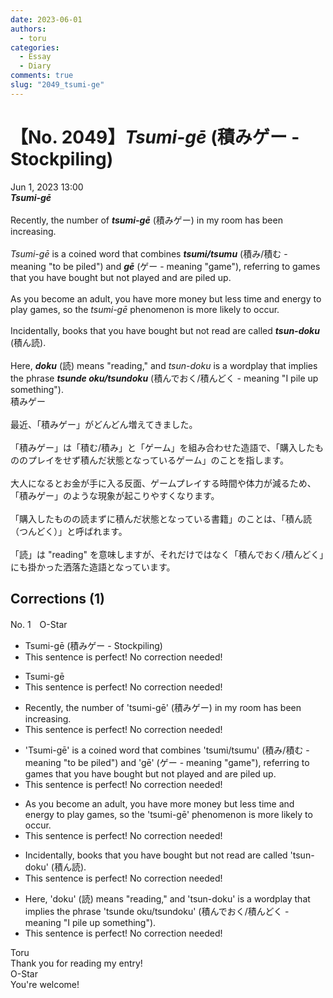 ```yaml
---
date: 2023-06-01
authors:
  - toru
categories:
  - Essay
  - Diary
comments: true
slug: "2049_tsumi-ge"
---
```


# 【No. 2049】<strong><em>Tsumi-gē</strong></em> (積みゲー - Stockpiling)
<div class="date">Jun 1, 2023 13:00</div>
<div id="post"><div id="body_show_ori">
<strong><em>Tsumi-gē</strong></em><br/><br/>Recently, the number of <strong><em>tsumi-gē</em></strong> (積みゲー) in my room has been increasing.<br/><br/><em>Tsumi-gē</em> is a coined word that combines <strong><em>tsumi/tsumu</em></strong> (積み/積む - meaning "to be piled") and <strong><em>gē</em></strong> (ゲー - meaning "game"), referring to games that you have bought but not played and are piled up.<br/><br/>As you become an adult, you have more money but less time and energy to play games, so the <em>tsumi-gē</em> phenomenon is more likely to occur.<br/><br/>Incidentally, books that you have bought but not read are called <strong><em>tsun-doku</em></strong> (積ん読).<br/><br/>Here, <strong><em>doku</em></strong> (読) means "reading," and <em>tsun-doku</em> is a wordplay that implies the phrase <strong><em>tsunde oku/tsundoku</em></strong> (積んでおく/積んどく - meaning "I pile up something").
</div></div>

<!-- more -->

<div id="post_ja"><div id="body_show_mo">
積みゲー<br/><br/>最近、「積みゲー」がどんどん増えてきました。<br/><br/>「積みゲー」は「積む/積み」と「ゲーム」を組み合わせた造語で、「購入したもののプレイをせず積んだ状態となっているゲーム」のことを指します。<br/><br/>大人になるとお金が手に入る反面、ゲームプレイする時間や体力が減るため、「積みゲー」のような現象が起こりやすくなります。<br/><br/>「購入したものの読まずに積んだ状態となっている書籍」のことは、「積ん読（つんどく）」と呼ばれます。<br/><br/>「読」は "reading" を意味しますが、それだけではなく「積んでおく/積んどく」にも掛かった洒落た造語となっています。
</div></div>

## Corrections (1)
<div id="block"><div class="first_name"> No. 1　<span class="just_name">O-Star</span></div><div id="block2">
<ul class="correction_field">
<li class="incorrect">Tsumi-gē (積みゲー - Stockpiling)</li>
<li class="corrected perfect">This sentence is perfect! No correction needed!</li>
</ul>
<ul class="correction_field">
<li class="incorrect">Tsumi-gē</li>
<li class="corrected perfect">This sentence is perfect! No correction needed!</li>
</ul>
<ul class="correction_field">
<li class="incorrect">Recently, the number of 'tsumi-gē' (積みゲー) in my room has been increasing.</li>
<li class="corrected perfect">This sentence is perfect! No correction needed!</li>
</ul>
<ul class="correction_field">
<li class="incorrect">'Tsumi-gē' is a coined word that combines 'tsumi/tsumu' (積み/積む - meaning "to be piled") and 'gē' (ゲー - meaning "game"), referring to games that you have bought but not played and are piled up.</li>
<li class="corrected perfect">This sentence is perfect! No correction needed!</li>
</ul>
<ul class="correction_field">
<li class="incorrect">As you become an adult, you have more money but less time and energy to play games, so the 'tsumi-gē' phenomenon is more likely to occur.</li>
<li class="corrected perfect">This sentence is perfect! No correction needed!</li>
</ul>
<ul class="correction_field">
<li class="incorrect">Incidentally, books that you have bought but not read are called 'tsun-doku' (積ん読).</li>
<li class="corrected perfect">This sentence is perfect! No correction needed!</li>
</ul>
<ul class="correction_field">
<li class="incorrect">Here, 'doku' (読) means "reading," and 'tsun-doku' is a wordplay that implies the phrase 'tsunde oku/tsundoku' (積んでおく/積んどく - meaning "I pile up something").</li>
<li class="corrected perfect">This sentence is perfect! No correction needed!</li>
</ul>
</div><div class="name"><span class="just_name">Toru</span><br>
Thank you for reading my entry!
</div>
<div class="name"><span class="just_name">O-Star</span><br>
You're welcome!
</div>
</div>

